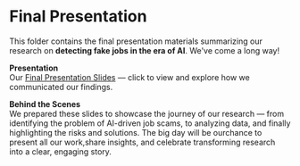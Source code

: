 # Final Presentation

This folder contains the final presentation materials summarizing our
research on **detecting fake jobs in the era of AI**. We've come a long
way!  

**Presentation**  
Our [Final Presentation Slides](hhttps://docs.google.com/presentation/d/1BedGqVdIrTtSj5zWDNFzkGUgHdJ3F9tY/edit?slide=id.p7#slide=id.p7) —
click to view and explore how we communicated our findings.  

**Behind the Scenes**  
We prepared these slides to showcase the journey of our research — from
identifying the problem of AI-driven job scams, to analyzing data, and
finally highlighting the risks and solutions.
The big day will be ourchance to present all our work,share insights,
and celebrate transforming research into a clear, engaging story.  
